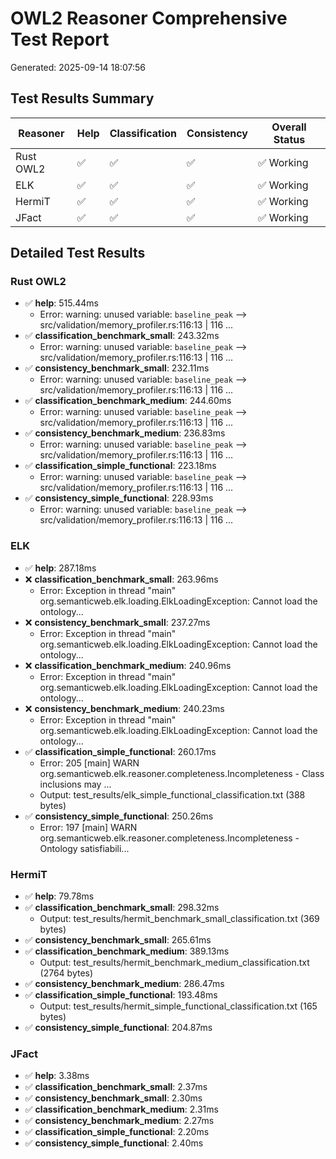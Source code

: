# OWL2 Reasoner Comprehensive Test Report
Generated: 2025-09-14 18:07:56

## Test Results Summary

| Reasoner | Help | Classification | Consistency | Overall Status |
|----------|------|----------------|-------------|----------------|
| Rust OWL2 | ✅ | ✅ | ✅ | ✅ Working |
| ELK | ✅ | ✅ | ✅ | ✅ Working |
| HermiT | ✅ | ✅ | ✅ | ✅ Working |
| JFact | ✅ | ✅ | ✅ | ✅ Working |

## Detailed Test Results

### Rust OWL2

- ✅ **help**: 515.44ms
  - Error: warning: unused variable: `baseline_peak`
   --> src/validation/memory_profiler.rs:116:13
    |
116 ...
- ✅ **classification_benchmark_small**: 243.32ms
  - Error: warning: unused variable: `baseline_peak`
   --> src/validation/memory_profiler.rs:116:13
    |
116 ...
- ✅ **consistency_benchmark_small**: 232.11ms
  - Error: warning: unused variable: `baseline_peak`
   --> src/validation/memory_profiler.rs:116:13
    |
116 ...
- ✅ **classification_benchmark_medium**: 244.60ms
  - Error: warning: unused variable: `baseline_peak`
   --> src/validation/memory_profiler.rs:116:13
    |
116 ...
- ✅ **consistency_benchmark_medium**: 236.83ms
  - Error: warning: unused variable: `baseline_peak`
   --> src/validation/memory_profiler.rs:116:13
    |
116 ...
- ✅ **classification_simple_functional**: 223.18ms
  - Error: warning: unused variable: `baseline_peak`
   --> src/validation/memory_profiler.rs:116:13
    |
116 ...
- ✅ **consistency_simple_functional**: 228.93ms
  - Error: warning: unused variable: `baseline_peak`
   --> src/validation/memory_profiler.rs:116:13
    |
116 ...

### ELK

- ✅ **help**: 287.18ms
- ❌ **classification_benchmark_small**: 263.96ms
  - Error: Exception in thread "main" org.semanticweb.elk.loading.ElkLoadingException: Cannot load the ontology...
- ❌ **consistency_benchmark_small**: 237.27ms
  - Error: Exception in thread "main" org.semanticweb.elk.loading.ElkLoadingException: Cannot load the ontology...
- ❌ **classification_benchmark_medium**: 240.96ms
  - Error: Exception in thread "main" org.semanticweb.elk.loading.ElkLoadingException: Cannot load the ontology...
- ❌ **consistency_benchmark_medium**: 240.23ms
  - Error: Exception in thread "main" org.semanticweb.elk.loading.ElkLoadingException: Cannot load the ontology...
- ✅ **classification_simple_functional**: 260.17ms
  - Error: 205   [main] WARN  org.semanticweb.elk.reasoner.completeness.Incompleteness  - Class inclusions may ...
  - Output: test_results/elk_simple_functional_classification.txt (388 bytes)
- ✅ **consistency_simple_functional**: 250.26ms
  - Error: 197   [main] WARN  org.semanticweb.elk.reasoner.completeness.Incompleteness  - Ontology satisfiabili...

### HermiT

- ✅ **help**: 79.78ms
- ✅ **classification_benchmark_small**: 298.32ms
  - Output: test_results/hermit_benchmark_small_classification.txt (369 bytes)
- ✅ **consistency_benchmark_small**: 265.61ms
- ✅ **classification_benchmark_medium**: 389.13ms
  - Output: test_results/hermit_benchmark_medium_classification.txt (2764 bytes)
- ✅ **consistency_benchmark_medium**: 286.47ms
- ✅ **classification_simple_functional**: 193.48ms
  - Output: test_results/hermit_simple_functional_classification.txt (165 bytes)
- ✅ **consistency_simple_functional**: 204.87ms

### JFact

- ✅ **help**: 3.38ms
- ✅ **classification_benchmark_small**: 2.37ms
- ✅ **consistency_benchmark_small**: 2.30ms
- ✅ **classification_benchmark_medium**: 2.31ms
- ✅ **consistency_benchmark_medium**: 2.27ms
- ✅ **classification_simple_functional**: 2.20ms
- ✅ **consistency_simple_functional**: 2.40ms
